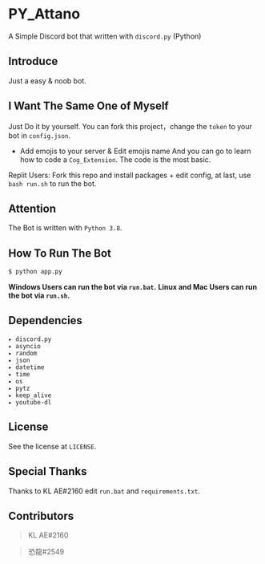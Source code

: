 # PY_Attano
A Simple Discord bot that written with `discord.py` (Python)

## Introduce
Just a easy & noob bot.

## I Want The Same One of Myself 
Just Do it by yourself.
You can fork this project，change the `token` to your bot in `config.json`.
+ Add emojis to your server & Edit emojis name
And you can go to learn how to code a `Cog_Extension`.
The code is the most basic.

Replit Users: Fork this repo and install packages + edit config, at last, use `bash run.sh` to run the bot.

## Attention
The Bot is written with `Python 3.8`.

## How To Run The Bot 
```cmd
$ python app.py
```
**Windows Users can run the bot via `run.bat`.**
**Linux and Mac Users can run the bot via `run.sh`.**
## Dependencies
```
▸ discord.py
▸ asyncio
▸ random
▸ json
▸ datetime
▸ time
▸ os
▸ pytz
▸ keep_alive
▸ youtube-dl
```
## License
See the license at `LICENSE`.

## Special Thanks
Thanks to KL AE#2160 edit `run.bat` and `requirements.txt`.

## Contributors

> KL AE#2160

> 恐龍#2549